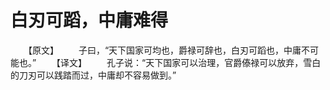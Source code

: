 # 白刃可蹈，中庸难得
　　【原文】 
　　子曰，“天下国家可均也，爵禄可辞也，白刃可蹈也，中庸不可能也。” 
　　【译文】 
　　孔子说：“天下国家可以治理，官爵傣禄可以放弃，雪白的刀刃可以践踏而过，中庸却不容易做到。”
 